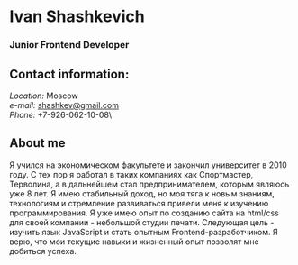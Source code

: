 # Ivan Shashkevich
### Junior Frontend Developer

## Contact information:

*Location:*  Moscow\
*e-mail:* shashkev@gmail.com\
*Phone:* +7-926-062-10-08\

## About me

Я учился на экономическом факультете и закончил университет в 2010 году. С тех пор я работал в таких компаниях как Спортмастер, Терволина, а в дальнейшем стал предпринимателем, которым являюсь уже 8 лет. Я имею стабильный доход, но моя тяга к новым знаниям, технологиям и стремление развиваться привели меня к изучению программирования. Я уже имею опыт по созданию сайта на html/css для своей компании - небольшой студии печати. Следующая цель - изучить язык JavaScript и стать опытным Frontend-разработчиком. Я верю, что мои текущие навыки и жизненный опыт позволят мне добиться успеха.